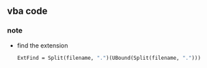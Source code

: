 ## vba code

### note
- find the extension
    ```vb
    ExtFind = Split(filename, ".")(UBound(Split(filename, ".")))
    ```
